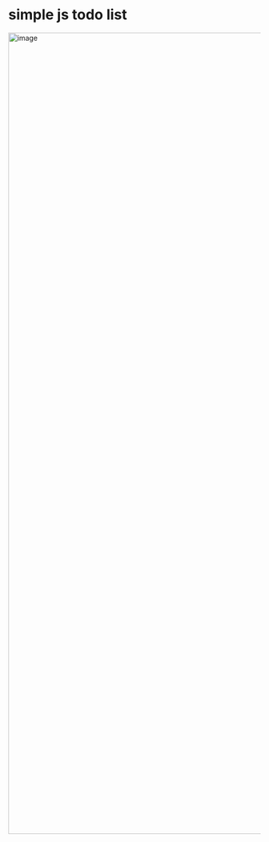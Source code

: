 # simple js todo list

<img width="1602" alt="image" src="https://user-images.githubusercontent.com/29765855/226171866-d73911a2-5148-4785-9e7d-2bcd5e61f826.png">
